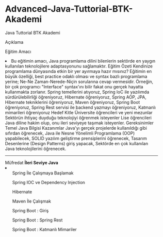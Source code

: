 # Advanced-Java-Tuttorial-BTK-Akademi
  Java Tuttorial BTK Akademi
  
Açıklama

Eğitim Amacı
<li>
Bu eğitimin amacı, Java programlama dilini bilenlerin sektörde en yaygın kullanılan teknolojilere adaptasyonunu sağlamaktır.
Eğitim Özeti
Kendinize programlama dünyasında etkin bir yer ayırmaya hazır mısınız? Eğitimin en büyük özelliği, best practice odaklı olması ve syntax bazlı programlama yerine; Ne-Ne Zaman-Nerede-Niçin sorularına cevap vermesidir. Örneğin, bir çok programcı "Interface" syntax'ını bilir fakat onu gerçek hayatta kullanmakta zorlanır.
Spring temellerini atıyoruz,
Spring IoC ile yazılımda sürdürülebilirliği öğreniyoruz,
Hibernate öğreniyoruz,
Spring AOP, JPA, Hibernate tekniklerini öğreniyoruz,
Maven öğreniyoruz,
Spring Boot öğreniyoruz,
Spring Rest servisi ile backend yazmayı öğreniyoruz,
Katmanlı mimarileri öğreniyoruz
Hedef Kitle
Üniversite öğrencileri ve yeni mezunlar
Sektörün ihtiyaç duyduğu teknolojiyi öğrenmek isteyenler
Lise öğrencileri
Java diline hakim olup, onu ileri seviyeye taşımak isteyenler.
Gereksinimler
Temel Java Bilgisi
Kazanımlar
Java'yı gerçek projelerde kullanıldığı gibi sıfırdan öğrenecek,
Java ile Nesne Yönelimli Programlama (OOP) yapabilecek,
SOLID yazılım geliştirme prensiplerini öğrenecek,
Tasarım Desenlerine (Design Patterns) giriş yapacak,
Sektörde en çok kullanılan Java teknolojilerini öğrenecek.
  </li>

<hr>
Müfredat
</hr>
<b>
İleri Seviye Java
</b>
<li>
  <ol>
Spring İle Çalışmaya Başlamak
    </ol><ol>
Spring IOC ve Dependency Injection
  </ol><ol>
Hibernate
</ol><ol>
Maven İle Çalışmak
</ol><ol>
Spring Boot : Giriş
</ol><ol>
Spring Boot : Spring Rest
</ol><ol>
Spring Boot : Katmanlı Mimariler
</ol>
</li>
